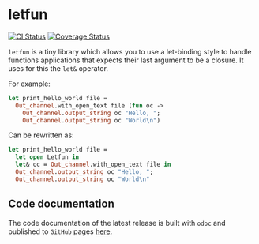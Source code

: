# letfun

[![CI Status](https://github.com/mbarbin/letfun/workflows/ci/badge.svg)](https://github.com/mbarbin/letfun/actions/workflows/ci.yml)
[![Coverage Status](https://coveralls.io/repos/github/mbarbin/letfun/badge.svg?branch=main)](https://coveralls.io/github/mbarbin/letfun?branch=main)

`letfun` is a tiny library which allows you to use a let-binding style to handle
functions applications that expects their last argument to be a closure. It uses
for this the `let&` operator.

For example:

```ocaml
let print_hello_world file =
  Out_channel.with_open_text file (fun oc ->
    Out_channel.output_string oc "Hello, ";
    Out_channel.output_string oc "World\n")
```

Can be rewritten as:

```ocaml
let print_hello_world file =
  let open Letfun in
  let& oc = Out_channel.with_open_text file in
  Out_channel.output_string oc "Hello, ";
  Out_channel.output_string oc "World\n"
```

## Code documentation

The code documentation of the latest release is built with `odoc` and published
to `GitHub` pages [here](https://mbarbin.github.io/letfun).
